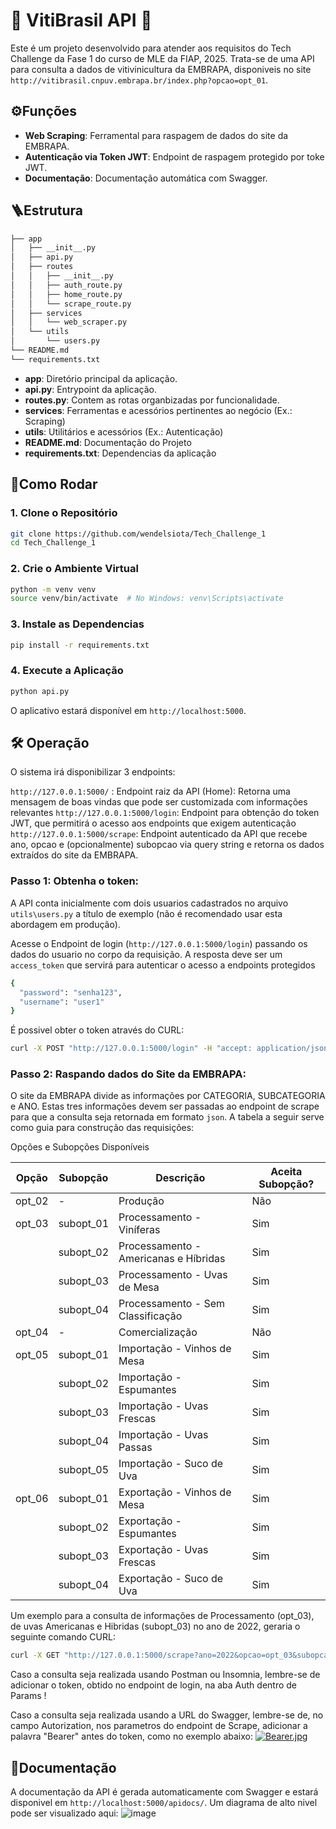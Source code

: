 # 🍇 VitiBrasil API 🍇
Este é um projeto desenvolvido para atender aos requisitos do Tech Challenge da Fase 1 do curso de MLE da FIAP, 2025.
Trata-se de uma API para consulta a dados de vitivinicultura da EMBRAPA, disponiveis no site  `http://vitibrasil.cnpuv.embrapa.br/index.php?opcao=opt_01`.


## ⚙️Funções
- **Web Scraping**: Ferramental para raspagem de dados do site da EMBRAPA.
- **Autenticação via Token JWT**: Endpoint de raspagem protegido por toke JWT.
- **Documentação**: Documentação automática com Swagger.  



## 🪜Estrutura

```bash
├── app
│   ├── __init__.py
│   ├── api.py
│   ├── routes
│   │   ├── __init__.py
│   │   ├── auth_route.py
│   │   ├── home_route.py
│   │   └── scrape_route.py
│   ├── services
│   │   └── web_scraper.py
│   └── utils
│       └── users.py
└── README.md
└── requirements.txt
```
* **app**: Diretório principal da aplicação.
* **api.py**: Entrypoint da aplicação.
* **routes.py**: Contem as rotas organbizadas por funcionalidade.
* **services**: Ferramentas e acessórios pertinentes ao negócio (Ex.: Scraping)
* **utils**: Utilitários e acessórios (Ex.: Autenticação)
* **README.md**: Documentação do Projeto
* **requirements.txt**: Dependencias da aplicação

## 🚂Como Rodar

### 1. Clone o Repositório

```bash
git clone https://github.com/wendelsiota/Tech_Challenge_1
cd Tech_Challenge_1
```

### 2. Crie o Ambiente Virtual

```bash
python -m venv venv
source venv/bin/activate  # No Windows: venv\Scripts\activate
```

### 3. Instale as Dependencias

```bash
pip install -r requirements.txt
```

### 4. Execute a Aplicação

```bash
python api.py
```
O aplicativo estará disponível em `http://localhost:5000`.

## 🛠️ Operação 

O sistema irá disponibilizar 3 endpoints:

`http://127.0.0.1:5000/` : Endpoint raiz da API (Home): Retorna uma mensagem de boas vindas que pode ser customizada com informações relevantes
`http://127.0.0.1:5000/login`: Endpoint para obtenção do token JWT, que permitirá o acesso aos endpoints que exigem autenticação
`http://127.0.0.1:5000/scrape`: Endpoint autenticado da API que recebe ano, opcao e (opcionalmente) subopcao via query string e retorna os dados extraídos do site da EMBRAPA.

### Passo 1: Obtenha o token: 
A API conta inicialmente com dois usuarios cadastrados no arquivo `utils\users.py` a título de exemplo (não é recomendado usar esta abordagem em produção).

Acesse o Endpoint de login (`http://127.0.0.1:5000/login`) passando os dados do usuario no corpo da requisição. A resposta deve ser um `access_token` que servirá para autenticar o acesso a endpoints protegidos

```bash
{
  "password": "senha123",
  "username": "user1"
}
```
É possivel obter o token através do CURL:

```bash
curl -X POST "http://127.0.0.1:5000/login" -H "accept: application/json" -H "Content-Type: application/json" -d "{ \"password\": \"senha123\", \"username\": \"user1\"}"
```

### Passo 2: Raspando dados do Site da EMBRAPA:

O site da EMBRAPA divide as informações por CATEGORIA, SUBCATEGORIA e ANO.
Estas tres informações devem ser passadas ao endpoint de scrape para que a consulta seja retornada em formato `json`.
A tabela a seguir  serve como guia para construção das requisições:

 Opções e Subopções Disponíveis

| Opção   | Subopção       | Descrição                              | Aceita Subopção? |
|---------|----------------|----------------------------------------|------------------|
| opt_02  | -              | Produção                               | Não              |
| opt_03  | subopt_01      | Processamento - Viníferas              | Sim              |
|         | subopt_02      | Processamento - Americanas e Híbridas  | Sim              |
|         | subopt_03      | Processamento - Uvas de Mesa           | Sim              |
|         | subopt_04      | Processamento - Sem Classificação      | Sim              |
| opt_04  | -              | Comercialização                        | Não              |
| opt_05  | subopt_01      | Importação - Vinhos de Mesa            | Sim              |
|         | subopt_02      | Importação - Espumantes                | Sim              |
|         | subopt_03      | Importação - Uvas Frescas              | Sim              |
|         | subopt_04      | Importação - Uvas Passas               | Sim              |
|         | subopt_05      | Importação - Suco de Uva               | Sim              |
| opt_06  | subopt_01      | Exportação - Vinhos de Mesa            | Sim              |
|         | subopt_02      | Exportação - Espumantes                | Sim              |
|         | subopt_03      | Exportação - Uvas Frescas              | Sim              |
|         | subopt_04      | Exportação - Suco de Uva               | Sim              |


Um exemplo para a consulta de informações de Processamento (opt_03), de uvas Americanas e Hibridas (subopt_03) no ano de 2022, geraria o seguinte comando CURL:
```bash
curl -X GET "http://127.0.0.1:5000/scrape?ano=2022&opcao=opt_03&subopcao=subopt_02" -H "accept: application/json" -H "Authorization: Bearer INSIRA-O-SEU-BEARER-TOKEN-AQUI"

```
Caso a consulta seja realizada usando Postman ou Insomnia, lembre-se de adicionar o token, obtido no endpoint de login, na aba Auth dentro de Params !

Caso a consulta seja realizada usando a URL do Swagger, lembre-se de, no campo Autorization, nos parametros do endpoint de Scrape, adicionar a palavra "Bearer" antes do token, como no exemplo abaixo:
[![Bearer.jpg](https://i.postimg.cc/W1n6Txdv/Bearer.jpg)](https://postimg.cc/MnnjYP0P)


## 🧻Documentação
A documentação da API é gerada automaticamente com Swagger e estará disponivel em `http://localhost:5000/apidocs/`.
Um diagrama de alto nivel pode ser visualizado aqui:
![image](https://drive.google.com/file/d/1R3Ki3Z3v9HD0-JX8fT1IofORB5EBJMGz/view?usp=sharing)
